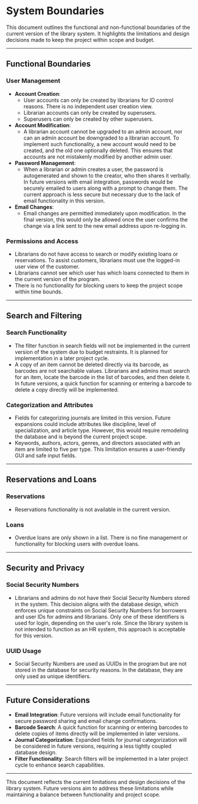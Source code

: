 # System Boundaries

This document outlines the functional and non-functional boundaries of the current version of the library system. It highlights the limitations and design decisions made to keep the project within scope and budget.

---

## Functional Boundaries

### User Management

- **Account Creation**:
  - User accounts can only be created by librarians for ID control reasons. There is no independent user creation view.
  - Librarian accounts can only be created by superusers.
  - Superusers can only be created by other superusers.
- **Account Modification**:
  - A librarian account cannot be upgraded to an admin account, nor can an admin account be downgraded to a librarian account. To implement such functionality, a new account would need to be created, and the old one optionally deleted. This ensures that accounts are not mistakenly modified by another admin user.
- **Password Management**:
  - When a librarian or admin creates a user, the password is autogenerated and shown to the creator, who then shares it verbally. In future versions with email integration, passwords would be securely emailed to users along with a prompt to change them. The current approach is less secure but necessary due to the lack of email functionality in this version.
- **Email Changes**:
  - Email changes are permitted immediately upon modification. In the final version, this would only be allowed once the user confirms the change via a link sent to the new email address upon re-logging in.

### Permissions and Access

- Librarians do not have access to search or modify existing loans or reservations. To assist customers, librarians must use the logged-in user view of the customer.
- Librarians cannot see which user has which loans connected to them in the current version of the program.
- There is no functionality for blocking users to keep the project scope within time bounds.

---

## Search and Filtering

### Search Functionality

- The filter function in search fields will not be implemented in the current version of the system due to budget restraints. It is planned for implementation in a later project cycle.
- A copy of an item cannot be deleted directly via its barcode, as barcodes are not searchable values. Librarians and admins must search for an item, locate the barcode in the list of barcodes, and then delete it. In future versions, a quick function for scanning or entering a barcode to delete a copy directly will be implemented.

### Categorization and Attributes

- Fields for categorizing journals are limited in this version. Future expansions could include attributes like discipline, level of specialization, and article type. However, this would require remodeling the database and is beyond the current project scope.
- Keywords, authors, actors, genres, and directors associated with an item are limited to five per type. This limitation ensures a user-friendly GUI and safe input fields.

---

## Reservations and Loans

### Reservations

- Reservations functionality is not available in the current version.

### Loans

- Overdue loans are only shown in a list. There is no fine management or functionality for blocking users with overdue loans.

---

## Security and Privacy

### Social Security Numbers

- Librarians and admins do not have their Social Security Numbers stored in the system. This decision aligns with the database design, which enforces unique constraints on Social Security Numbers for borrowers and user IDs for admins and librarians. Only one of these identifiers is used for login, depending on the user's role. Since the library system is not intended to function as an HR system, this approach is acceptable for this version.

### UUID Usage

- Social Security Numbers are used as UUIDs in the program but are not stored in the database for security reasons. In the database, they are only used as unique identifiers.

---

## Future Considerations

- **Email Integration**: Future versions will include email functionality for secure password sharing and email change confirmations.
- **Barcode Search**: A quick function for scanning or entering barcodes to delete copies of items directly will be implemented in later versions.
- **Journal Categorization**: Expanded fields for journal categorization will be considered in future versions, requiring a less tightly coupled database design.
- **Filter Functionality**: Search filters will be implemented in a later project cycle to enhance search capabilities.

---

This document reflects the current limitations and design decisions of the library system. Future versions aim to address these limitations while maintaining a balance between functionality and project scope.
